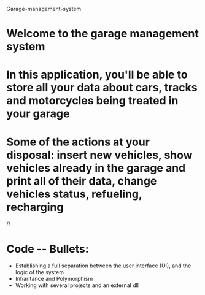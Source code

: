 Garage-management-system
# Welcome to the garage management system
# In this application, you'll be able to store all your data about cars, tracks and motorcycles being treated in your garage
# Some of the actions at your disposal: insert new vehicles, show vehicles already in the garage and print all of their data, change vehicles status, refueling, recharging
//
# Code -- Bullets:
* Establishing a full separation between the user interface (UI), and the logic of the system
* Inharitance and Polymorphism
* Working with several projects and an external dll
